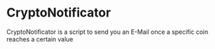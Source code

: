 # CryptoNotificator
CryptoNotificator is a script to send you an E-Mail once a specific coin reaches a certain value
